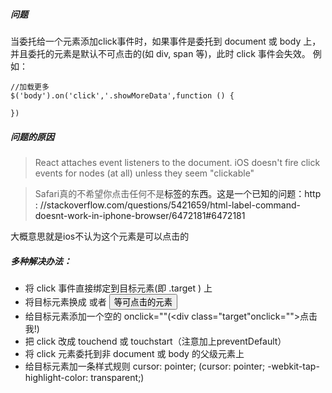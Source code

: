
##### 问题
当委托给一个元素添加click事件时，如果事件是委托到 document 或 body 上，并且委托的元素是默认不可点击的(如 div, span 等)，此时 click 事件会失效。
例如：
```
//加载更多
$('body').on('click','.showMoreData',function () {

})

```

##### 问题的原因
>React attaches event listeners to the document. iOS doesn't fire click events for nodes (at all) unless they seem "clickable"


> Safari真的不希望你点击任何不是<a>标签的东西。这是一个已知的问题：http : //stackoverflow.com/questions/5421659/html-label-command-doesnt-work-in-iphone-browser/6472181#6472181

大概意思就是ios不认为这个元素是可以点击的

##### 多种解决办法：
- 将 click 事件直接绑定到目标元素(即 .target ) 上
- 将目标元素换成 <a> 或者 <button> 等可点击的元素
- 给目标元素添加一个空的 onclick=""(<div class="target"onclick="">点击我!</div>)
- 把 click 改成 touchend 或 touchstart（注意加上preventDefault）
- 将 click 元素委托到非 document 或 body 的父级元素上
- 给目标元素加一条样式规则 cursor: pointer; (cursor: pointer; -webkit-tap-highlight-color: transparent;)

